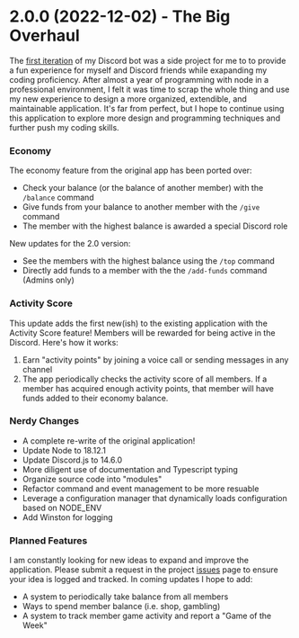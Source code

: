 # 2.0.0 (2022-12-02) - The Big Overhaul
The [first iteration](https://github.com/sjhenley/economy-bot) of my Discord bot was a side project for me to to provide a fun experience for myself and Discord friends while exapanding my coding proficiency. After almost a year of programming with node in a professional environment, I felt it was time to scrap the whole thing and use my new experience to design a more organized, extendible, and maintainable application. It's far from perfect, but I hope to continue using this application to explore more design and programming techniques and further push my coding skills.

### Economy
The economy feature from the original app has been ported over:
- Check your balance (or the balance of another member) with the `/balance` command
- Give funds from your balance to another member with the `/give` command
- The member with the highest balance is awarded a special Discord role

New updates for the 2.0 version:
- See the members with the highest balance using the `/top` command
- Directly add funds to a member with the the `/add-funds` command (Admins only)

### Activity Score
This update adds the first new(ish) to the existing application with the Activity Score feature! Members will be rewarded for being active in the Discord. Here's how it works:
1. Earn "activity points" by joining a voice call or sending messages in any channel
2. The app periodically checks the activity score of all members. If a member has acquired enough activity points, that member will have funds added to their economy balance.

### Nerdy Changes
- A complete re-write of the original application!
- Update Node to 18.12.1
- Update Discord.js to 14.6.0
- More diligent use of documentation and Typescript typing
- Organize source code into "modules"
- Refactor command and event management to be more resuable
- Leverage a configuration manager that dynamically loads configuration based on NODE_ENV
- Add Winston for logging

### Planned Features
I am constantly looking for new ideas to expand and improve the application. Please submit a request in the project [issues](https://github.com/sjhenley/lounge-bot/issues) page to ensure your idea is logged and tracked. In coming updates I hope to add:
- A system to periodically take balance from all members
- Ways to spend member balance (i.e. shop, gambling)
- A system to track member game activity and report a "Game of the Week"
